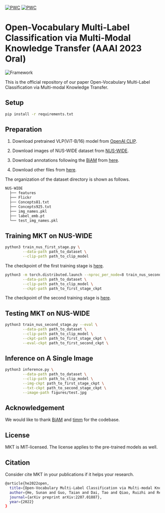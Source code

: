 [![PWC](https://img.shields.io/endpoint.svg?url=https://paperswithcode.com/badge/open-vocabulary-multi-label-classification/multi-label-zero-shot-learning-on-nus-wide)](https://paperswithcode.com/sota/multi-label-zero-shot-learning-on-nus-wide?p=open-vocabulary-multi-label-classification)
[![PWC](https://img.shields.io/endpoint.svg?url=https://paperswithcode.com/badge/open-vocabulary-multi-label-classification/multi-label-zero-shot-learning-on-open-images)](https://paperswithcode.com/sota/multi-label-zero-shot-learning-on-open-images?p=open-vocabulary-multi-label-classification)

# Open-Vocabulary Multi-Label Classification via Multi-Modal Knowledge Transfer (AAAI 2023 Oral)

![Framework](figures/mkt.jpg)

This is the official repository of our paper Open-Vocabulary Multi-Label Classification via Multi-modal Knowledge Transfer.

## Setup

```bash
pip install -r requirements.txt
```

## Preparation

1. Download pretrained VLP(ViT-B/16) model from [OpenAI CLIP](https://github.com/openai/CLIP).

2. Download images of NUS-WIDE dataset  from [NUS-WIDE](https://lms.comp.nus.edu.sg/wp-content/uploads/2019/research/nuswide/NUS-WIDE.html).

3. Download annotations following the [BiAM](https://github.com/akshitac8/BiAM) from [here](https://pan.baidu.com/s/1v1c25oDg25FhkEUeb7Wt-g?pwd=7x6b).

4. Download other files from [here](https://drive.google.com/drive/folders/1kTb83_p92fM04OAkGyiHypOgwtxc4wVa?usp=sharing).

The organization of the dataset directory is shown as follows.

```bash
NUS-WIDE
  ├── features
  ├── Flickr
  ├── Concepts81.txt
  ├── Concepts925.txt
  ├── img_names.pkl
  ├── label_emb.pt
  └── test_img_names.pkl
```

## Training MKT on NUS-WIDE

```bash
python3 train_nus_first_stage.py \
        --data-path path_to_dataset \
        --clip-path path_to_clip_model

```

The checkpoint of the first training stage is [here](https://drive.google.com/file/d/158ntqLvepVklwmY1PvlqIhguv7wN6SZI/view?usp=sharing).

```bash
python3 -m torch.distributed.launch --nproc_per_node=8 train_nus_second_stage.py \
        --data-path path_to_dataset \
        --clip-path path_to_clip_model \
        --ckpt-path path_to_first_stage_ckpt
```

The checkpoint of the second training stage is [here](https://drive.google.com/file/d/1TBh1eWDLhHTjTfnRRfZULpe4DfPj7u9O/view?usp=sharing).

## Testing MKT on NUS-WIDE

```bash
python3 train_nus_second_stage.py --eval \
        --data-path path_to_dataset \
        --clip-path path_to_clip_model \
        --ckpt-path path_to_first_stage_ckpt \
        --eval-ckpt path_to_first_second_ckpt \
```

## Inference on A Single Image

```bash
python3 inference.py \
        --data-path path_to_dataset \
        --clip-path path_to_clip_model \
        --img-ckpt path_to_first_stage_ckpt \
        --txt-ckpt path_to_second_stage_ckpt \
        --image-path figures/test.jpg
```

## Acknowledgement

We would like to thank [BiAM](https://github.com/akshitac8/BiAM) and [timm](https://github.com/rwightman/pytorch-image-models) for the codebase.

## License

MKT is MIT-licensed. The license applies to the pre-trained models as well.

## Citation

Consider cite MKT in your publications if it helps your research.

```bash
@article{he2022open,
  title={Open-Vocabulary Multi-Label Classification via Multi-modal Knowledge Transfer},
  author={He, Sunan and Guo, Taian and Dai, Tao and Qiao, Ruizhi and Ren, Bo and Xia, Shu-Tao},
  journal={arXiv preprint arXiv:2207.01887},
  year={2022}
}
```
